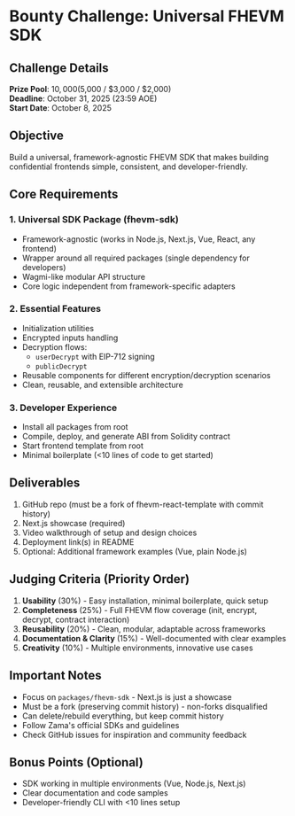 # Bounty Challenge: Universal FHEVM SDK

## Challenge Details

**Prize Pool**: $10,000 ($5,000 / $3,000 / $2,000)  
**Deadline**: October 31, 2025 (23:59 AOE)  
**Start Date**: October 8, 2025

## Objective

Build a universal, framework-agnostic FHEVM SDK that makes building confidential frontends simple, consistent, and developer-friendly.

## Core Requirements

### 1. Universal SDK Package (fhevm-sdk)
- Framework-agnostic (works in Node.js, Next.js, Vue, React, any frontend)
- Wrapper around all required packages (single dependency for developers)
- Wagmi-like modular API structure
- Core logic independent from framework-specific adapters

### 2. Essential Features
- Initialization utilities
- Encrypted inputs handling
- Decryption flows:
  - `userDecrypt` with EIP-712 signing
  - `publicDecrypt`
- Reusable components for different encryption/decryption scenarios
- Clean, reusable, and extensible architecture

### 3. Developer Experience
- Install all packages from root
- Compile, deploy, and generate ABI from Solidity contract
- Start frontend template from root
- Minimal boilerplate (<10 lines of code to get started)

## Deliverables

1. GitHub repo (must be a fork of fhevm-react-template with commit history)
2. Next.js showcase (required)
3. Video walkthrough of setup and design choices
4. Deployment link(s) in README
5. Optional: Additional framework examples (Vue, plain Node.js)

## Judging Criteria (Priority Order)

1. **Usability** (30%) - Easy installation, minimal boilerplate, quick setup
2. **Completeness** (25%) - Full FHEVM flow coverage (init, encrypt, decrypt, contract interaction)
3. **Reusability** (20%) - Clean, modular, adaptable across frameworks
4. **Documentation & Clarity** (15%) - Well-documented with clear examples
5. **Creativity** (10%) - Multiple environments, innovative use cases

## Important Notes

- Focus on `packages/fhevm-sdk` - Next.js is just a showcase
- Must be a fork (preserving commit history) - non-forks disqualified
- Can delete/rebuild everything, but keep commit history
- Follow Zama's official SDKs and guidelines
- Check GitHub issues for inspiration and community feedback

## Bonus Points (Optional)

- SDK working in multiple environments (Vue, Node.js, Next.js)
- Clear documentation and code samples
- Developer-friendly CLI with <10 lines setup
